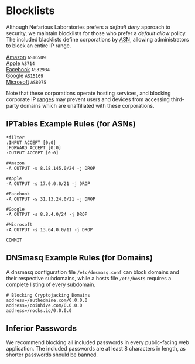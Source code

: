 Blocklists
==========

Although Nefarious Laboratories prefers a *default deny* approach to security, we maintain blocklists for those who prefer a *default allow* policy. The included blacklists define corporations by [ASN](https://en.wikipedia.org/wiki/Autonomous_system_%28Internet%29), allowing administrators to block an entire IP range.

[Amazon](https://github.com/neflabs/blocklists/tree/master/corporations/amazon) `AS16509`  
[Apple](https://github.com/neflabs/blocklists/tree/master/corporations/apple) `AS714`  
[Facebook](https://github.com/neflabs/blocklists/tree/master/corporations/facebook) `AS32934`  
[Google](https://github.com/neflabs/blocklists/tree/master/corporations/google) `AS15169`  
[Microsoft](https://github.com/neflabs/blocklists/tree/master/corporations/microsoft) `AS8075`  

Note that these corporations operate hosting services, and blocking corporate IP [ranges](https://dnslytics.com/bgp/as32934) may prevent users and devices from accessing third-party domains which are unaffiliated with these corporations.

## IPTables Example Rules (for ASNs)

```
*filter
:INPUT ACCEPT [0:0]
:FORWARD ACCEPT [0:0]
:OUTPUT ACCEPT [0:0]
    
#Amazon
-A OUTPUT -s 8.18.145.0/24 -j DROP

#Apple
-A OUTPUT -s 17.0.0.0/21 -j DROP

#Facebook
-A OUTPUT -s 31.13.24.0/21 -j DROP

#Google
-A OUTPUT -s 8.8.4.0/24 -j DROP

#Microsoft
-A OUTPUT -s 13.64.0.0/11 -j DROP

COMMIT
```

## DNSmasq Example Rules (for Domains)

A dnsmasq configuration file `/etc/dnsmasq.conf` can block domains and their respective subdomains, while a hosts file `/etc/hosts` requires a complete listing of every subdomain.

```
# Blocking Cryptojacking Domains 
address=/authedmine.com/0.0.0.0
address=/coinhive.com/0.0.0.0
address=/rocks.io/0.0.0.0
```

## Inferior Passwords

We recommend blocking all included passwords in every public-facing web application. The included passwords are at least 8 characters in length, as shorter passwords should be banned.
